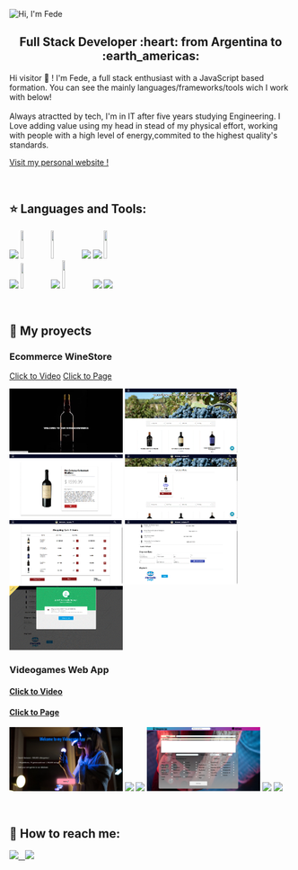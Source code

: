 ![Hi, I'm Fede](https://github.com/fedecontegrand/fedecontegrand/blob/main/Banner%20de%20LinkedIn%20Lugar%20de%20Trabajo%20Ordenado.gif)

<h2 align="center">
Full Stack Developer :heart: from Argentina to :earth_americas:
</h2>

<p>
  Hi visitor 👋 ! I'm Fede, a full stack enthusiast with a JavaScript based formation. You can see the mainly languages/frameworks/tools wich I work with below! <br></br>
  Always atractted by tech, I'm in IT after five years studying Engineering. I Love adding value using my head in stead of my physical effort, working with people with a high level of energy,commited to the highest quality's standards.
  
</p>

<a href="https://fedecontegrand.github.io/fedesportfolio/" target="_blank"> Visit my personal website ! </a>

&nbsp;&nbsp;

## :star: Languages and Tools:

<p>
  <code><img width="10%" src="https://www.vectorlogo.zone/logos/w3_html5/w3_html5-ar21.svg"></code>
  <code><img width="10%" height="50px" src="https://github.com/WanCirone/wancirone/blob/main/logos/javascript-1.svg"></code>
  <code><img width="10%" height="50px" src="https://www.npmjs.com/npm-avatar/eyJhbGciOiJIUzI1NiIsInR5cCI6IkpXVCJ9.eyJhdmF0YXJVUkwiOiJodHRwczovL3MuZ3JhdmF0YXIuY29tL2F2YXRhci8zZTJiMzQyNjE2ODIyZjhlYWJjOWRkMzkzODQwZGI0YT9zaXplPTQ5NiZkZWZhdWx0PXJldHJvIn0.2myIrOz_3ioMo9FxlLEKnhb_5MtHitak-6mErMUI-s8"></code>
  <code><img width="10%" src="https://www.vectorlogo.zone/logos/git-scm/git-scm-ar21.svg"></code>
  <code><img width="10%" src="https://www.vectorlogo.zone/logos/getbootstrap/getbootstrap-ar21.svg"></code>
  <code><img width="10%" height="50px" src="https://github.com/WanCirone/wancirone/blob/main/logos/material-ui-1.svg"></code>
  <br />
  <code><img width="10%" src="https://www.vectorlogo.zone/logos/reactjs/reactjs-ar21.svg"></code>
  <code><img width="10%" height="45" src="https://cdn.worldvectorlogo.com/logos/redux.svg"></code>
  <code><img width="10%" src="https://www.vectorlogo.zone/logos/nodejs/nodejs-ar21.svg"></code>
  <code><img  width="10%" height="50px" src="https://github.com/WanCirone/wancirone/blob/main/logos/expressjs.svg"></code>
  <code><img width="10%" src="https://www.vectorlogo.zone/logos/postgresql/postgresql-ar21.svg"></code>
  <code><img width="10%" src="https://www.vectorlogo.zone/logos/sequelizejs/sequelizejs-ar21.svg"></code>
  <br />
</p>

&nbsp;

## :pushpin: My proyects
<div>
<h3>Ecommerce WineStore</h3>
<a href="https://youtu.be/Ex7Us7j5gOY" target="_blank">Click to Video</a>
<a href="https://pf-vinos-ecommerce.vercel.app/" target="_blank">Click to Page</a>
</div>
<p>
 <a><img width="40%"  src="https://github.com/fedecontegrand/fedecontegrand/blob/main/images/pedidotopia/image001.jpg"></a>
 <a><img width="40%"  src="https://github.com/fedecontegrand/fedecontegrand/blob/main/images/pedidotopia/image002.jpg"></a>
 <a><img width="40%"  src="https://github.com/fedecontegrand/fedecontegrand/blob/main/images/pedidotopia/image003.jpg"></a>
 <a><img width="40%"  src="https://github.com/fedecontegrand/fedecontegrand/blob/main/images/pedidotopia/image005.jpg"></a>
 <a><img width="40%"  src="https://github.com/fedecontegrand/fedecontegrand/blob/main/images/pedidotopia/image008.jpg"></a>
 <a><img width="40%"  src="https://github.com/fedecontegrand/fedecontegrand/blob/main/images/pedidotopia/image011.jpg"></a>
 <a><img width="40%"  src="https://github.com/fedecontegrand/fedecontegrand/blob/main/images/pedidotopia/image016.jpg"></a>
</p> 
<h3>Videogames Web App</h3>
<a href="https://www.youtube.com/watch?v=tjivRgyM8yw" ><h4>Click to Video</h4></a>
<a href="https://pi-videogames-ft14-a.vercel.app/"><h4>Click to Page</h4></a>
<p>
  <a><img width="40%"  src="https://github.com/fedecontegrand/fedecontegrand/blob/main/images/petStore/PI1.png"></a>
  <a><img width="40%"  src="https://github.com/fedecontegrand/fedecontegrand/blob/main/images/petStore/PI2.png"></a>
  <a><img width="40%"  src="https://github.com/fedecontegrand/fedecontegrand/blob/main/images/petStore/PI3.png"></a>
  <a><img width="40%" src="https://github.com/fedecontegrand/fedecontegrand/blob/main/images/petStore/PI4.png"></a>
  <a><img width="40%"  src="https://github.com/fedecontegrand/fedecontegrand/blob/main/images/petStore/PI5.png"></a>
  <a><img width="40%"  src="https://github.com/fedecontegrand/fedecontegrand/blob/main/images/petStore/PI7.png"></a>
</p>

&nbsp;

## :paperclip: How to reach me:
<span >
<a href="https://www.linkedin.com/in/federico-conte-grand/" ><img width="5%" src="https://github.com/WanCirone/wancirone/blob/main/logos/linkedin-icon.png"> &nbsp;
<a href="mailto:fede.contegrand@gmail.com" ><img width="5%" src="https://github.com/WanCirone/wancirone/blob/main/logos/gmail-icon%20green.png">
</span>

